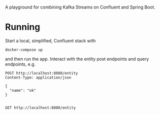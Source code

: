 A playground for combining Kafka Streams on Confluent and Spring Boot.

# Running
Start a local, simplified, Confluent stack with
```
docker-compose up
```
and then run the app. Interact with the entity post endpoints and query endpoints, e.g.
```
POST http://localhost:8080/entity
Content-Type: application/json

{
  "name": "ok"
}


GET http://localhost:8080/entity
```
